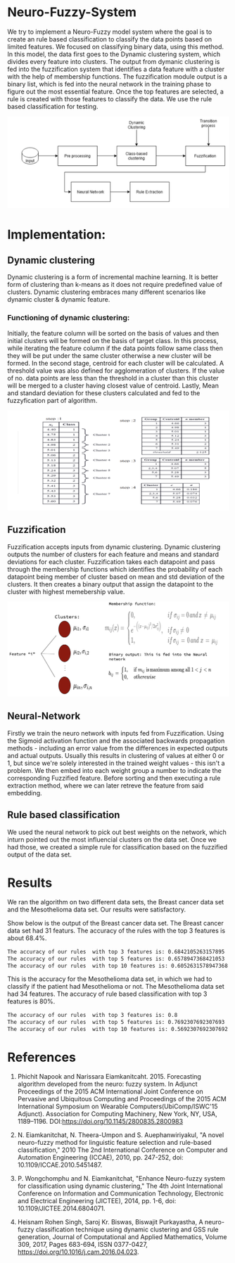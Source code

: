 # Neuro-Fuzzy-System
We try to implement a Neuro-Fuzzy model system where the goal is to create an rule based  classification to classify the data points based on limited features. We focused on classifying binary data, using this method. In this model, the data first goes to the Dynamic clustering system, which divides every feature into clusters. The output from dymanic clustering is fed into the fuzzification system that identifies a data feature with a cluster with the help of membership functions. The fuzzification module output is a binary list, which is fed into the neural network in the training phase to figure out the most essential feature. Once the top features are selected, a rule is created with those features to classify the data. We use the rule based classification for testing.

![Pipeline Diagram](https://github.com/paul-gomes/Neuro-Fuzzy-System/blob/main/images/pipeline.png)

# Implementation:

## Dynamic clustering

Dynamic clustering is a form of incremental machine learning. It is better form of clustering than k-means as it does not require predefined value of clusters. Dynamic clustering embraces many different scenarios like dynamic cluster & dynamic feature.

### Functioning of dynamic clustering:

Initially, the feature column will be sorted on the basis of values and then initial clusters will be formed on the basis of target class. In this process, while iterating the feature column if the data points follow same class then they will be put under the same cluster otherwise a new cluster will be formed. In the second stage, centroid for each cluster will be calculated. A threshold value was also defined for agglomeration of clusters. If the value of no. data points are less than the threshold in a cluster than this cluster will be merged to a cluster having closest value of centroid. Lastly, Mean and standard deviation for these clusters calculated and fed to the fuzzyfication part of algorithm.

![Dynamic clustering example](https://github.com/paul-gomes/Neuro-Fuzzy-System/blob/main/images/dynamic_clustering.png)



## Fuzzification
Fuzzification accepts inputs from dynamic clustering. Dynamic clustering
outputs the number of clusters for each feature and means and standard deviations
for each cluster. Fuzzification takes each datapoint and
pass through the membership functions which identifies the probability
of each datapoint being member of cluster based on mean and std
deviation of the clusters. It then creates a binary output that
assign the datapoint to the cluster with highest memebership value.

![Fuzzification Diagram](https://github.com/paul-gomes/Neuro-Fuzzy-System/blob/main/images/fuzzification.png)

## Neural-Network

Firstly we train the neuro network with inputs fed from Fuzzification. Using the Sigmoid activation function and the associated backwards propagation methods - including an error value from the differences in expected outputs and actual outputs.
Usually this results in clustering of values at either 0 or 1, but since we're solely interested in the trained weight values - this isn't a problem.
We then embed into each weight group a number to indicate the corresponding Fuzzified feature. Before sorting and then executing a rule extraction method, where we can later retreve the feature from said embedding.


## Rule based classification

We used the neural network to pick out best weights on the network, which inturn pointed out the most influencial clusters on the data set. Once we had those, we created a simple rule for classification based on the fuzzified output of the data set. 



# Results
We ran the algorithm on two different data sets, the Breast cancer data set and the Mesothelioma data set. Our results were satisfactory. 

Show below is the output of the Breast cancer data set. The Breast cancer data set had 31 featurs. The accuracy of the rules with the top 3 features is about 68.4%. 

```
The accuracy of our rules  with top 3 features is: 0.6842105263157895
The accuracy of our rules  with top 5 features is: 0.6578947368421053
The accuracy of our rules  with top 10 features is: 0.6052631578947368

```




This is the accuracy for the Mesothelioma data set, in which we had to classify if the patient had Mesothelioma or not. The Mesothelioma data set had 34 features. The accuracy of rule based classification with top 3 features is 80%.


```
The accuracy of our rules  with top 3 features is: 0.8
The accuracy of our rules  with top 5 features is: 0.7692307692307693
The accuracy of our rules  with top 10 features is: 0.5692307692307692

```
# References
1. Phichit Napook and Narissara Eiamkanitcaht. 2015. Forecasting algorithm developed from   the neuro: fuzzy system. In Adjunct Proceedings of the 2015 ACM International Joint Conference on Pervasive and Ubiquitous Computing and Proceedings of the 2015 ACM International Symposium on Wearable Computers(UbiComp/ISWC'15 Adjunct). Association for Computing Machinery, New York, NY, USA, 1189–1196. DOI:https://doi.org/10.1145/2800835.2800983

1. N. Eiamkanitchat, N. Theera-Umpon and S. Auephanwiriyakul, "A novel neuro-fuzzy method for linguistic feature selection and rule-based classification," 2010 The 2nd International Conference on Computer and Automation Engineering (ICCAE), 2010, pp. 247-252, doi: 10.1109/ICCAE.2010.5451487.

1. P. Wongchomphu and N. Eiamkanitchat, "Enhance Neuro-fuzzy system for classification using dynamic clustering," The 4th Joint International Conference on Information and Communication Technology, Electronic and Electrical Engineering (JICTEE), 2014, pp. 1-6, doi: 10.1109/JICTEE.2014.6804071.

1. Heisnam Rohen Singh, Saroj Kr. Biswas, Biswajit Purkayastha, A neuro-fuzzy classification technique using dynamic clustering and GSS rule generation, Journal of Computational and Applied Mathematics, Volume 309, 2017, Pages 683-694, ISSN 0377-0427, https://doi.org/10.1016/j.cam.2016.04.023.
